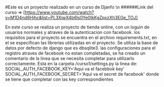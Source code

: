 #Este es un proyecto realizado en un curso de Djanfo  \n
######Link del curso => [https://www.youtube.com/watch?v=M1D4nd6Hihc&list=PL3XiwX4b6ls0Ye0IkKgZpxzXh3EGe_TOJ]

En este curso se realiza un proyecto de tienda online, con un loguin de usuarios normales y atraves de la autenticacion con facebook.
los requisitos para el proyecto se encuentra en el archivo requirements.txt, en el se especifican las librerias utilizadas en el proyecto.
Se utiliza la base de datos por defecto de django que es dbsqlite3.
las configuraciones para el registro atraves de facebook no estan completadas, se ha creado un comentario de la linea que se necesita completar para utilizarlo correctamente.
Esta en la carpeta /curso1/settings.py la linea de:
SOCIAL_AUTH_FACEBOOK_KEY='Aqui va el facebbok key' 
SOCIAL_AUTH_FACEBOOK_SECRET='Aqui va el secret de facebook'
donde se tiene que completar con las key correspondientes
